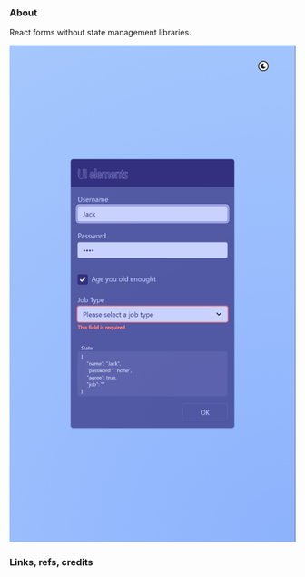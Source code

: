 ### About 

React forms without state management libraries.

![](src/assets/previews/2023-01-18_19-44-36.png)

### Links, refs, credits

